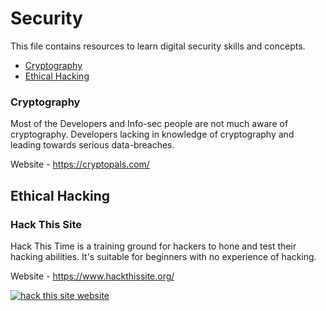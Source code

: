 # Security

This file contains resources to learn digital security skills and concepts.

* [Cryptography](#cryptography)
* [Ethical Hacking](#ethical-hacking)

### Cryptography

Most of the Developers and Info-sec people are not much aware of cryptography. Developers lacking in knowledge of cryptography and leading towards serious data-breaches.  

Website - https://cryptopals.com/

## Ethical Hacking

### Hack This Site

Hack This Time is a training ground for hackers to hone and test their hacking abilities. It's suitable for beginners with no experience of hacking.

Website - https://www.hackthissite.org/

[![hack this site website](https://user-images.githubusercontent.com/4047597/66144559-b1582380-e626-11e9-9cde-dd7cbfeb544e.png)](https://www.hackthissite.org/)
